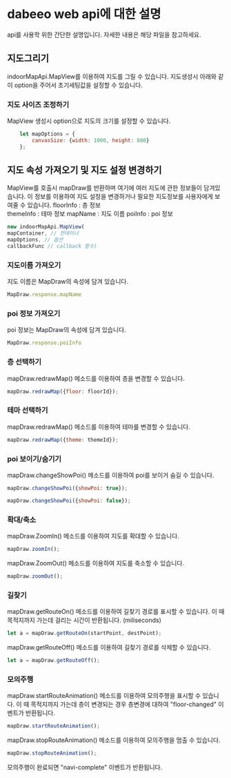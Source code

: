 # dabeeo web api에 대한 설명
api를 사용학 위한 간단한 설명입니다. 자세한 내용은 해당 파일을 참고하세요. 

## 지도그리기
indoorMapApi.MapView를 이용하여 지도를 그릴 수 있습니다. 
지도생성시 아래와 같이 option을 주어서 초기세팅값을 설정할 수 있습니다. 

### 지도 사이즈 조정하기
MapView 생성시 option으로 지도의 크기를 설정할 수 있습니다. 
~~~javascript
    let mapOptions = {
        canvasSize: {width: 1000, height: 800}
    };
~~~


## 지도 속성 가져오기 및 지도 설정 변경하기
MapView를 호출시 mapDraw를 반환하며 여기에 여러 지도에 관한 정보들이 담겨있습니다. 이 정보를 이용하여 지도 설정을 변경하거나 필요한 지도정보를 사용자에게 보여줄 수 있습니다. 
floorInfo : 층 정보  
themeInfo : 테마 정보
mapName  : 지도 이름
poiInfo  : poi 정보 
~~~javascript
new indoorMapApi.MapView(
mapContainer, // 컨테이너
mapOptions, // 옵션
callbackFunc // callback 함수)
~~~


### 지도이름 가져오기  
지도 이름은 MapDraw의 속성에 담겨 있습니다. 
~~~javascript
MapDraw.response.mapName
~~~

### poi 정보 가져오기   
poi 정보는 MapDraw의 속성에 담겨 있습니다. 
~~~javascript
MapDraw.response.poiInfo
~~~



### 층 선택하기     
mapDraw.redrawMap() 메소드를 이용하여 층을 변경할 수 있습니다. 
~~~javascript
mapDraw.redrawMap({floor: floorId});
~~~

### 테마 선택하기  
mapDraw.redrawMap() 메소드를 이용하여 테마를 변경할 수 있습니다. 
~~~javascript
mapDraw.redrawMap({theme: themeId});
~~~
### poi 보이기/숨기기  
mapDraw.changeShowPoi() 메소드를 이용하여 poi를 보이거 숨길 수 있습니다. 

~~~javascript
mapDraw.changeShowPoi({showPoi: true});
~~~
~~~javascript
mapDraw.changeShowPoi({showPoi: false});
~~~

### 확대/축소   
mapDraw.ZoomIn() 메소드를 이용하여 지도를 확대할 수 있습니다. 

~~~javascript
mapDraw.zoomIn();
~~~
mapDraw.ZoomOut() 메소드를 이용하여 지도를 축소할 수 있습니다. 
~~~javascript
mapDraw.zoomOut();
~~~

### 길찾기  
mapDraw.getRouteOn() 메소드를 이용하여 길찾기 경로를 표시할 수 있습니다.
이 때 목적지까지 가는데 걸리는 시간이 반환됩니다. (miliseconds)
~~~javascript
let a = mapDraw.getRouteOn(startPoint, destPoint);
~~~
mapDraw.getRouteOff() 메소드를 이용하여 길찾기 경로를 삭제할 수 있습니다. 
~~~javascript
let a = mapDraw.getRouteOff();
~~~

### 모의주행  
mapDraw.startRouteAnimation() 메소드를 이용하여 모의주행을 표시할 수 있습니다.
이 때 목적지까지 가는데 층이 변경되는 경우 층변경에 대하여 "floor-changed" 이벤트가 반환됩니다. 
~~~javascript
mapDraw.startRouteAnimation();
~~~
mapDraw.stopRouteAnimation() 메소드를 이용하여 모의주행을 멈출 수 있습니다. 
~~~javascript
mapDraw.stopRouteAnimation();
~~~
모의주행이 완료되면 "navi-complete" 이벤트가 반환됩니다. 


